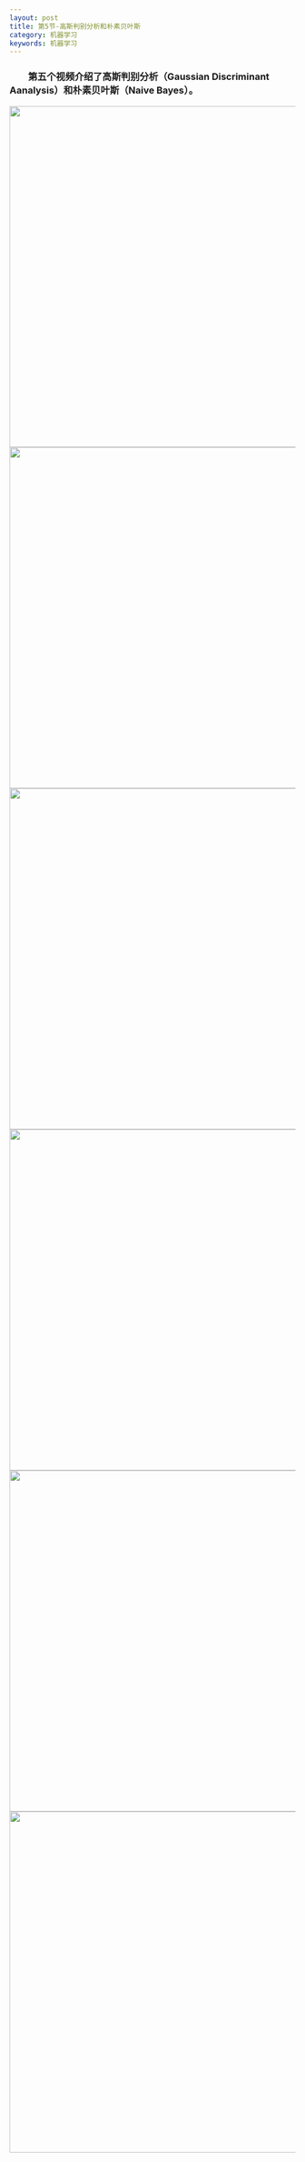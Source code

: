```yaml
---
layout: post
title: 第5节-高斯判别分析和朴素贝叶斯
category: 机器学习
keywords: 机器学习
---
```

### 　　第五个视频介绍了高斯判别分析（Gaussian Discriminant Aanalysis）和朴素贝叶斯（Naive Bayes）。
<center>
<img src="http://img.blog.csdn.net/20170306172741529" width="600px">
<img src="http://img.blog.csdn.net/20170306172903298" width="600px">
<img src="http://img.blog.csdn.net/20170306172917279" width="600px">
<img src="http://img.blog.csdn.net/20170306172931405" width="600px">
<img src="http://img.blog.csdn.net/20170306172944861" width="600px">
<img src="http://img.blog.csdn.net/20170306172836438" width="600px">
</center>